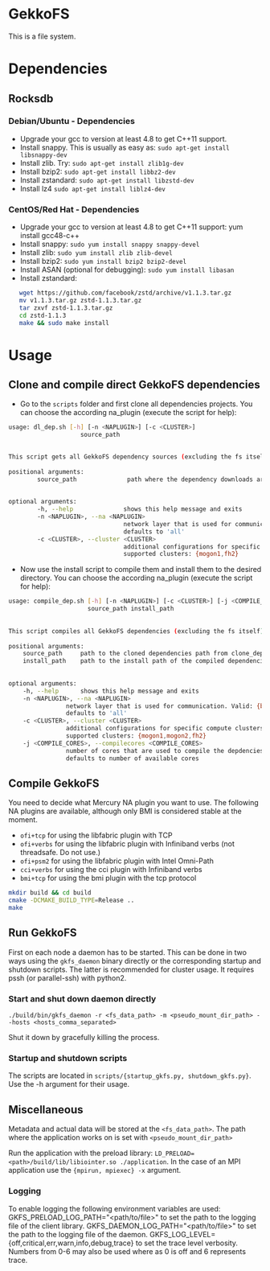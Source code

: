 # GekkoFS
This is a file system.

# Dependencies

## Rocksdb

### Debian/Ubuntu - Dependencies

- Upgrade your gcc to version at least 4.8 to get C++11 support.
- Install snappy. This is usually as easy as: `sudo apt-get install libsnappy-dev`
- Install zlib. Try: `sudo apt-get install zlib1g-dev`
- Install bzip2: `sudo apt-get install libbz2-dev`
- Install zstandard: `sudo apt-get install libzstd-dev`
- Install lz4 `sudo apt-get install liblz4-dev`

### CentOS/Red Hat - Dependencies
- Upgrade your gcc to version at least 4.8 to get C++11 support: yum install gcc48-c++
- Install snappy:
    `sudo yum install snappy snappy-devel`
- Install zlib:
    `sudo yum install zlib zlib-devel`
- Install bzip2:
    `sudo yum install bzip2 bzip2-devel`
- Install ASAN (optional for debugging):
    `sudo yum install libasan`
- Install zstandard:

```bash
   wget https://github.com/facebook/zstd/archive/v1.1.3.tar.gz
   mv v1.1.3.tar.gz zstd-1.1.3.tar.gz
   tar zxvf zstd-1.1.3.tar.gz
   cd zstd-1.1.3
   make && sudo make install
```

# Usage

## Clone and compile direct GekkoFS dependencies

- Go to the `scripts` folder and first clone all dependencies projects. You can choose the according na_plugin
(execute the script for help):

```bash
usage: dl_dep.sh [-h] [-n <NAPLUGIN>] [-c <CLUSTER>]
                    source_path
 	

This script gets all GekkoFS dependency sources (excluding the fs itself)
 
positional arguments:
        source_path              path where the dependency downloads are put
 
 
optional arguments:
        -h, --help              shows this help message and exits
        -n <NAPLUGIN>, --na <NAPLUGIN>
                                network layer that is used for communication. Valid: {bmi,cci,ofi,all}
                                defaults to 'all'
        -c <CLUSTER>, --cluster <CLUSTER>
                                additional configurations for specific compute clusters
                                supported clusters: {mogon1,fh2}
```
- Now use the install script to compile them and install them to the desired directory. You can choose the according
na_plugin (execute the script for help):

```bash
usage: compile_dep.sh [-h] [-n <NAPLUGIN>] [-c <CLUSTER>] [-j <COMPILE_CORES>]
                      source_path install_path
	
 
This script compiles all GekkoFS dependencies (excluding the fs itself)
 
positional arguments:
    source_path 	path to the cloned dependencies path from clone_dep.sh
    install_path    path to the install path of the compiled dependencies
 
 
optional arguments:
    -h, --help      shows this help message and exits
    -n <NAPLUGIN>, --na <NAPLUGIN>
                network layer that is used for communication. Valid: {bmi,cci,ofi,all}
                defaults to 'all'
    -c <CLUSTER>, --cluster <CLUSTER>
                additional configurations for specific compute clusters
                supported clusters: {mogon1,mogon2,fh2}
    -j <COMPILE_CORES>, --compilecores <COMPILE_CORES>
                number of cores that are used to compile the depdencies
                defaults to number of available cores
```

## Compile GekkoFS
You need to decide what Mercury NA plugin you want to use. The following NA plugins are available, although only BMI is considered stable at the moment.
 - `ofi+tcp` for using the libfabric plugin with TCP
 - `ofi+verbs` for using the libfabric plugin with Infiniband verbs (not threadsafe. Do not use.)
 - `ofi+psm2` for using the libfabric plugin with Intel Omni-Path
 - `cci+verbs` for using the cci plugin with Infiniband verbs
 - `bmi+tcp` for using the bmi plugin with the tcp protocol 

```bash
mkdir build && cd build
cmake -DCMAKE_BUILD_TYPE=Release ..
make
```

## Run GekkoFS

First on each node a daemon has to be started. This can be done in two ways using the `gkfs_daemon` binary directly or
the corresponding startup and shutdown scripts. The latter is recommended for cluster usage. It requires pssh (or
parallel-ssh) with python2.

### Start and shut down daemon directly

`./build/bin/gkfs_daemon -r <fs_data_path> -m <pseudo_mount_dir_path> --hosts <hosts_comma_separated>`
 
Shut it down by gracefully killing the process.
 
### Startup and shutdown scripts

The scripts are located in `scripts/{startup_gkfs.py, shutdown_gkfs.py}`. Use the -h argument for their usage.

## Miscellaneous

Metadata and actual data will be stored at the `<fs_data_path>`. The path where the application works on is set with
`<pseudo_mount_dir_path>`
 
Run the application with the preload library: `LD_PRELOAD=<path>/build/lib/libiointer.so ./application`. In the case of
an MPI application use the `{mpirun, mpiexec} -x` argument.
 
### Logging
To enable logging the following environment variables are used:
GKFS_PRELOAD_LOG_PATH="<path/to/file>" to set the path to the logging file of the client library.
GKFS_DAEMON_LOG_PATH="<path/to/file>" to set the path to the logging file of the daemon.
GKFS_LOG_LEVEL={off,critical,err,warn,info,debug,trace} to set the trace level verbosity.
Numbers from 0-6 may also be used where as 0 is off and 6 represents trace.